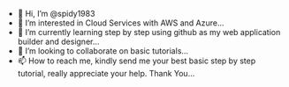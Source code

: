 - 👋 Hi, I’m @spidy1983
- 👀 I’m interested in Cloud Services with AWS and Azure...
- 🌱 I’m currently learning step by step using github as my web application builder and designer...
- 💞️ I’m looking to collaborate on basic tutorials...
- 📫 How to reach me, kindly send me your best basic step by step tutorial, really appreciate your help. Thank You...

<!---
spidy1983/spidy1983 is a ✨ special ✨ repository because its `README.md` (this file) appears on your GitHub profile.
You can click the Preview link to take a look at your changes.
--->
